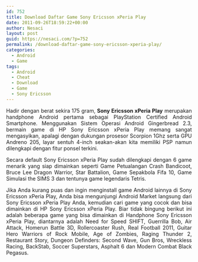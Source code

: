 ```yaml
---
id: 752
title: Download Daftar Game Sony Ericsson xPeria Play
date: 2011-09-26T18:59:22+00:00
author: Nesaci
layout: post
guid: https://nesaci.com/?p=752
permalink: /download-daftar-game-sony-ericsson-xperia-play/
categories:
  - Android
  - Game
tags:
  - Android
  - Cheat
  - Download
  - Game
  - Sony Ericsson
---
```

<p style="text-align: justify;">
  Hadir dengan berat sekira 175 gram, <strong>Sony Ericsson xPeria Play</strong> merupakan handphone Android pertama sebagai PlayStation Certified Android Smartphone. Menggunakan Sistem Operasi Android Gingerbread 2.3, bermain game di HP Sony Ericsson xPeria Play memang sangat mengasyikan, apalagi dengan dukungan prosesor Scorpion 1Ghz serta GPU Andreno 205, layar sentuh 4-inch seakan-akan kita memiliki PSP namun dilengkapi dengan fitur ponsel terkini.
</p>

<p style="text-align: justify;">
  Secara default Sony Ericsson xPeria Play sudah dilengkapi dengan 6 game menarik yang siap dimainkan seperti Game Petualangan Crash Bandicoot, Bruce Lee Dragon Warrior, Star Battalion, Game Sepakbola Fifa 10, Game Simulasi the SIMS 3 dan tentunya game legendaris Tetris.<!--more-->
</p>

<p style="text-align: justify;">
  Jika Anda kurang puas dan ingin menginstall game Android lainnya di Sony Ericsson xPeria Play, Anda bisa mengunjungi Android Market langsung dari Sony Ericsson xPeria Play Anda, kemudian cari game yang cocok dan bisa dimainkan di HP Sony Ericsson xPeria Play. Biar tidak bingung berikut ini adalah beberapa game yang bisa dimainkan di Handphone Sony Ericsson xPeria Play, diantarnya adalah Need for Speed SHIFT, Guerrilla Bob, Air Attack, Homerun Battle 3D, Rollercoaster Rush, Real Football 2011, Guitar Hero Warriors of Rock Mobile, Age of Zombies, Raging Thunder 2, Restaurant Story, Dungeon Definders: Second Wave, Gun Bros, Wreckless Racing, BackStab, Soccer Superstars, Asphalt 6 dan Modern Combat Black Pegasus.
</p>